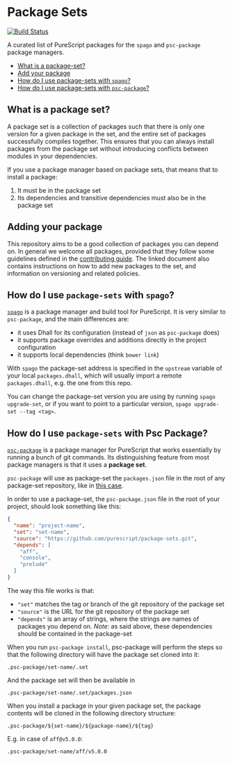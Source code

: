 # Package Sets

[![Build Status](https://github.com/purescript/package-sets/workflows/build/badge.svg)](https://github.com/purescript/package-sets/actions)

A curated list of PureScript packages for the `spago` and `psc-package` package managers.

- [What is a package-set?](#what-is-a-package-set)
- [Add your package](#add-your-package)
- [How do I use package-sets with `spago`?](#how-do-i-use-package-sets-with-spago)
- [How do I use package-sets with `psc-package`?](#how-do-i-use-package-sets-with-psc-package)

## What is a package set?

A package set is a collection of packages such that there is only one version for a given package in the set, and the entire set of packages successfully compiles together. This ensures that you can always install packages from the package set without introducing conflicts between modules in your dependencies.

If you use a package manager based on package sets, that means that to install a package:

1. It must be in the package set
2. Its dependencies and transitive dependencies must also be in the package set

## Adding your package

This repository aims to be a good collection of packages you can depend on. In general we welcome all packages, provided that they follow some guidelines defined in the [contributing guide](CONTRIBUTING.md). The linked document also contains instructions on how to add new packages to the set, and information on versioning and related policies.

## How do I use `package-sets` with `spago`?

[`spago`][spago] is a package manager and build tool for PureScript. It is very similar to `psc-package`, and the main differences are:
- it uses Dhall for its configuration (instead of `json` as `psc-package` does)
- it supports package overrides and additions directly in the project configuration
- it supports local dependencies (think `bower link`)

With `spago` the package-set address is specified in the `upstream` variable of your local `packages.dhall`, which will usually import a remote `packages.dhall`, e.g. the one from this repo.

You can change the package-set version you are using by running `spago upgrade-set`, or if you want to point to a particular version, `spago upgrade-set --tag <tag>`.

## How do I use `package-sets` with Psc Package?

[`psc-package`][psc-package] is a package manager for PureScript that works essentially by running a bunch of git commands. Its distinguishing feature from most package managers is that it uses a **package set**.

`psc-package` will use as package-set the `packages.json` file in the root of any package-set repository, like in [this case][packages-json].

In order to use a package-set, the `psc-package.json` file in the root of your project, should look something like this:

```json
{
  "name": "project-name",
  "set": "set-name",
  "source": "https://github.com/purescript/package-sets.git",
  "depends": [
    "aff",
    "console",
    "prelude"
  ]
}
```

The way this file works is that:
- `"set"` matches the tag or branch of the git repository of the package set
- `"source"` is the URL for the git repository of the package set
- `"depends"` is an array of strings, where the strings are names of packages you depend on.
  *Note:* as said above, these dependencies should be contained in the package-set

When you run `psc-package install`, psc-package will perform the steps so that the following directory will have the package set cloned into it:

```
.psc-package/set-name/.set
```

And the package set will then be available in

```
.psc-package/set-name/.set/packages.json
```

When you install a package in your given package set, the package contents will be cloned in the following directory structure:

```
.psc-package/${set-name}/${package-name}/${tag}
```

E.g. in case of `aff@v5.0.0`:

```
.psc-package/set-name/aff/v5.0.0
```

[spago]: https://github.com/spacchetti/spago
[psc-package]: https://github.com/purescript/psc-package
[issues]: https://github.com/purescript/package-sets/issues
[packages-json]: https://github.com/purescript/package-sets/blob/master/packages.json

